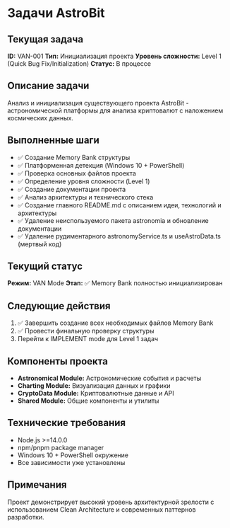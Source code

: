 # Задачи AstroBit

## Текущая задача
**ID:** VAN-001
**Тип:** Инициализация проекта
**Уровень сложности:** Level 1 (Quick Bug Fix/Initialization)
**Статус:** В процессе

## Описание задачи
Анализ и инициализация существующего проекта AstroBit - астрономической платформы для анализа криптовалют с наложением космических данных.

## Выполненные шаги
- ✅ Создание Memory Bank структуры
- ✅ Платформенная детекция (Windows 10 + PowerShell)
- ✅ Проверка основных файлов проекта
- ✅ Определение уровня сложности (Level 1)
- ✅ Создание документации проекта
- ✅ Анализ архитектуры и технического стека
- ✅ Создание главного README.md с описанием идеи, технологий и архитектуры
- ✅ Удаление неиспользуемого пакета astronomia и обновление документации
- ✅ Удаление рудиментарного astronomyService.ts и useAstroData.ts (мертвый код)

## Текущий статус
**Режим:** VAN Mode
**Этап:** ✅ Memory Bank полностью инициализирован

## Следующие действия
1. ✅ Завершить создание всех необходимых файлов Memory Bank
2. ✅ Провести финальную проверку структуры
3. Перейти к IMPLEMENT mode для Level 1 задач

## Компоненты проекта
- **Astronomical Module:** Астрономические события и расчеты
- **Charting Module:** Визуализация данных и графики  
- **CryptoData Module:** Криптовалютные данные и API
- **Shared Module:** Общие компоненты и утилиты

## Технические требования
- Node.js >=14.0.0
- npm/pnpm package manager
- Windows 10 + PowerShell окружение
- Все зависимости уже установлены

## Примечания
Проект демонстрирует высокий уровень архитектурной зрелости с использованием Clean Architecture и современных паттернов разработки.
